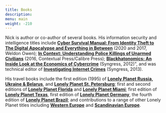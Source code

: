 ```yaml
---
title: Books
description: 
menu: main
weight: -210
---
```


Nick is author or co-author of several books. His information security and intelligence titles include **[Cyber Survival Manual: From Identity Theft to The Digital Apocalypse and Everything in Between](https://www.amazon.com/Cyber-Attack-Survival-Manual-Apocalypse/dp/1681886545/ref=tmm_pap_swatch_0?_encoding=UTF8&qid=1683385240&sr=1-1)** (2020 and 2017, Weldon Owen); **[In Context: Understanding Police Killings of Unarmed Civilians](https://www.amazon.com/Context-Understanding-Killings-Unarmed-Civilians-ebook/dp/B01DO9NTAG/ref=sr_1_3?qid=1683385240&refinements=p_27%3ANick+Selby&s=books&sr=1-3)** (2016, Contextual Press/Calibre Press); **[Blackhatonomics: An Inside Look at the Economics of Cybercrime](https://www.amazon.com/Blackhatonomics-Inside-Look-Economics-Cybercrime-ebook/dp/B00AMZZQW0/ref=sr_1_6?qid=1683385240&refinements=p_27%3ANick+Selby&s=books&sr=1-6)** (Syngress, 2012)", and was technical editor of **[Investigating Internet Crimes](https://www.amazon.com/Investigating-Internet-Crimes-Introduction-Cyberspace/dp/0124078176/ref=sr_1_2?qid=1683385240&refinements=p_27%3ANick+Selby&s=books&sr=1-2)** (Syngress, 2013).

His travel books include the first edition (1995) of **[Lonely Planet Russia, Ukraine & Belarus](https://www.amazon.com/Lonely-Planet-Ukraine-Belarus-BELARUS/dp/0864427131/ref=sr_1_7?qid=1683385676&refinements=p_27%3ANick+Selby&s=books&sr=1-7)**, and **[Lonely Planet St. Petersburg](https://www.amazon.com/Lonely-Planet-Petersburg-City-Guide/dp/174059827X/ref=sr_1_1)**; first and second editions of **[Lonely Planet Florida](https://www.amazon.com/Lonely-Planet-Florida-2nd/dp/086442745X/ref=sr_1_21?qid=1683385882&refinements=p_27%3ANick+Selby&s=books&sr=1-21)** and **[Lonely Planet Miami](https://www.amazon.com/Lonely-Planet-Miami-2nd/dp/0864426534/ref=sr_1_17?qid=1683385882&refinements=p_27%3ANick+Selby&s=books&sr=1-17)**; first edition of **[Lonely Planet Texas](https://www.amazon.com/Lonely-Planet-Texas-1st-ed/dp/0864425716/ref=sr_1_18?qid=1683385882&refinements=p_27%3ANick+Selby&s=books&sr=1-18)**, first edition of **[Lonely Planet Germany](https://www.amazon.com/Lonely-Planet-Germany-Travel-Survival/dp/0864424876/ref=sr_1_19?qid=1683385882&refinements=p_27%3ANick+Selby&s=books&sr=1-19)**, the fourth edition of **[Lonely Planet Brazil](https://www.amazon.com/Lonely-Planet-Brazil-4th-ed/dp/0864425619/ref=sr_1_10?qid=1683385676&refinements=p_27%3ANick+Selby&s=books&sr=1-10)**; and contributions to a range of other Lonely Planet titles including **[Western Europe](https://www.amazon.com/Lonely-Planet-Western-Europe-Travel/dp/1788683935/ref=sr_1_1)** and **[Scandinavian Europe](https://www.amazon.com/Lonely-Planet-Scandinavian-Europe-Country/dp/1741049288/ref=sr_1_2)**. 